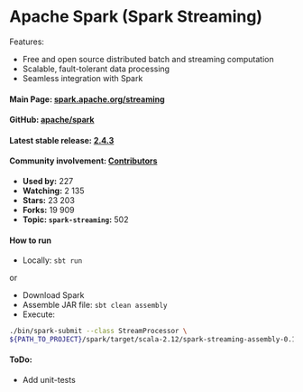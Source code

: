 # Apache Spark (Spark Streaming)

Features:

* Free and open source distributed batch and streaming computation
* Scalable, fault-tolerant data processing
* Seamless integration with Spark

#### Main Page: [spark.apache.org/streaming](https://spark.apache.org/streaming)

#### GitHub:  [apache/spark](https://github.com/apache/spark)

#### Latest stable release: [2.4.3](https://spark.apache.org/downloads.html)

#### Community involvement: [Contributors](https://github.com/apache/spark/graphs/contributors)

* **Used by:** 227
* **Watching:** 2 135
* **Stars:** 23 203
* **Forks:** 19 909
* **Topic: `spark-streaming`:** 502

#### How to run

* Locally: `sbt run`

or 

* Download Spark
* Assemble JAR file: `sbt clean assembly`
* Execute:

```bash
./bin/spark-submit --class StreamProcessor \
${PATH_TO_PROJECT}/spark/target/scala-2.12/spark-streaming-assembly-0.1.0-SNAPSHOT.jar
```

#### ToDo:
* Add unit-tests